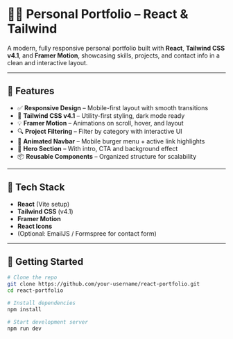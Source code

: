 # 🧑‍💻 Personal Portfolio – React & Tailwind

A modern, fully responsive personal portfolio built with **React**, **Tailwind CSS v4.1**, and **Framer Motion**, showcasing skills, projects, and contact info in a clean and interactive layout.

---

## 🌟 Features

- ✅ **Responsive Design** – Mobile-first layout with smooth transitions
- 🎨 **Tailwind CSS v4.1** – Utility-first styling, dark mode ready
- 💡 **Framer Motion** – Animations on scroll, hover, and layout
- 🔍 **Project Filtering** – Filter by category with interactive UI
- 🧭 **Animated Navbar** – Mobile burger menu + active link highlights
- 🚀 **Hero Section** – With intro, CTA and background effect
- 📦 **Reusable Components** – Organized structure for scalability

---

## 🔧 Tech Stack

- **React** (Vite setup)
- **Tailwind CSS** (v4.1)
- **Framer Motion**
- **React Icons**
- (Optional: EmailJS / Formspree for contact form)

---

## 🚀 Getting Started

```bash
# Clone the repo
git clone https://github.com/your-username/react-portfolio.git
cd react-portfolio

# Install dependencies
npm install

# Start development server
npm run dev
